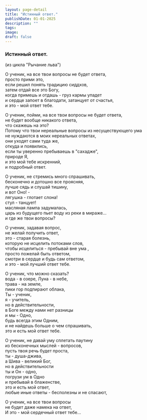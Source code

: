 ```yaml
---
layout: page-detail
title: "Истинный ответ."
publishDate: 01-01-2025
description: ""
tags:
image:
draft: false
---
```


### Истинный ответ.

(из цикла "Рычание льва")  
  
О ученик, на все твои вопросы не будет ответа,   
просто прими это,   
если решил понять традицию сиддхов,  
затем отдай все это Богу,  
когда примешь и отдашь - груз кармы упадет   
и сердце запоет в благодати, затанцует от счастья,  
и это - мой ответ тебе.  
  
О ученик, пойми, на все твои вопросы не будет ответа,   
не будет вообще никакого ответа,  
что скажешь на это?  
Потому что твои нереальные вопросы из несуществующего ума  
 не нуждаются в моих нереальных ответах,  
они уходят сами туда же,   
откуда и появились,  
если ты уверенно пребываешь в "сахадже",   
природе Я,  
и это мой тебе искренний,  
 и подробный ответ.  
  
О ученик, не стремись много спрашивать,  
бесконечно и дотошно все проясняя,   
лучше сядь и слушай тишину,  
и вот Оно! -   
лягушка - глотает слона!  
стул - танцует!  
масляная лампа задумалась,  
царь из будущего пьет воду из реки в мираже...  
и где же твои вопросы?  
  
О ученик, задавая вопрос,  
не желай получить ответ,   
 это - старая болезнь,   
которую не исцелить потоками слов,   
чтобы исцелиться - пребывай вне ума ,  
просто пожелай быть ответом,  
смотри в сердце и будь сам ответом,  
и это - мой лучший ответ тебе.  
  
О ученик, что можно сказать?  
вода - в озере, Луна - в небе,  
трава - на земле,   
пики гор подпирают облака,  
Ты - ученик,   
я - учитель,   
но в действительности,  
в Боге между нами нет разницы  
и мы - Одно,  
будь всегда этим Одним,   
и не найдешь больше о чем спрашивать,  
это и есть мой ответ тебе.  
  
О ученик, не давай уму сплетать паутину   
из бесконечных мыслей - вопросов,  
пусть твоя речь будет проста,  
ты - душа-джива,  
 а Шива - великий Бог,  
но в действительности   
ты и Он - одно,  
погрузи ум в Одно  
 и пребывай в блаженстве,   
это и есть мой ответ,  
любые иные ответы - бесполезны и не спасают,  
  
О ученик, на все твои вопросы   
не будет даже намека на ответ,  
И это - мой сердечный ответ тебе...
  
  
